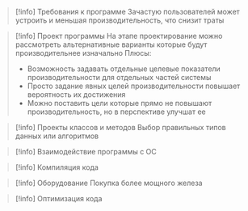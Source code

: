 >[!info] Требования к программе
>Зачастую пользователей может устроить и меньшая производительность, что снизит траты

>[!info] Проект программы
>На этапе проектирование можно рассмотреть альтернативные варианты которые будут производительнее изначально
>Плюсы:
>* Возможность задавать отдельные целевые показатели производительности для отдельных частей системы
>* Просто задание явных целей производительности повышает вероятность их достижения
>* Можно поставить цели которые прямо не повышают производительность, но в перспективе улучшат ее

>[!info] Проекты классов и методов
>Выбор правильных типов данных или алгоритмов

>[!info] Взаимодействие программы с ОС

>[!info] Компиляция кода

>[!info] Оборудование 
>Покупка более мощного железа

>[!info] Оптимизация кода
